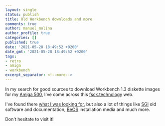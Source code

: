 ```yaml
---
layout: single
status: publish
title: Old Workbench downloads and more
comments: true
author: manuel_molina
author_profile: true
categories: []
published: true
date: '2021-05-28 18:49:52 +0200'
date_gmt: '2021-05-28 18:49:52 +0200'
tags:
- retro
- amiga
- workbench
excerpt_separator: <!--more-->
---
```

In my search for good sources to download Workbench 1.3 diskette images for my [Amiga 500](https://en.wikipedia.org/wiki/Amiga_500), I've come across this [fsck.technology](https://fsck.technology/) web.

I've found there [what I was looking for](https://fsck.technology/software/Commodore/Amiga/Workbench/Commodore%20Amiga%20Workbench%201.3.3-L/), but also a lot of things like [SGI](https://fsck.technology/software/Silicon%20Graphics/) old software and documentation, [BeOS](https://fsck.technology/software/Be/) installation media and much more.

Don't hesitate to visit it!
